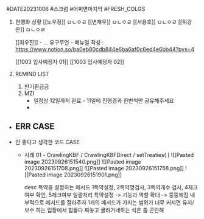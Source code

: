 
#DATE20231006 #스크럼 #어쩌면마지막 #FRESH_COLGS

1. 현행화 상황
	[[노우정]]
		ㅁㄴㅇㄹ
	[[변재우]]
		ㅁㄴㅇㄹ
	 [[서용호]]
		ㅁㄴㅇㄹ
	 [[위강은]]
		ㅁㄴㅇㄹ
		
	[[최우진]] 
		- ... 유구무언
		- 메뉴얼 작성 : https://www.notion.so/ba0eb80cdb844e6ba6af0c6ed4e6bb44?pvs=4
		
	[[1003 입사예정자 01]]
	[[1003 입사예정자 02]]

2. REMIND LIST
	1. 만기환급금
	2. MZI 
		- 일정상 12일까지 완료 - 11일에 진행경과 한번씩만 공유해주세요
		- 

- ERR CASE 
	- 

- 안 좋다고 생각한 코드 CASE
	- 사례 01 - CrawlingKBF / CrawlingKBFDirect / setTreaties( )
		![[Pasted image 20230926151540.png]]
		![[Pasted image 20230926151708.png]]
		![[Pasted image 20230926151758.png]]
		![[Pasted image 20230926151901.png]]
		
		desc
			특약을 설정하는 메서드
			1특약설정, 2특약명검사, 3특약개수 검사, 4체크여부 확인, 5체크여부 일괄처리
			특약설정 -> 기능과 역할 확대 -> 뚱뚱해짐
			내부적으로 메서드를 잘라주자
			1개의 메서드가 가지는 범위가 너무 커지면 유지/보수 하는 입장에서 힘들다
			짜놓고 굴러가네하는 식은 좀 곤란해 